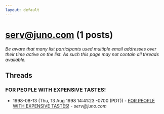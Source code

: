 ```yaml
---
layout: default
---
```


# serv@juno.com (1 posts)

_Be aware that many list participants used multiple email addresses over their time active on the list. As such this page may not contain all threads available._

## Threads

### FOR PEOPLE WITH EXPENSIVE TASTES!
+ 1998-08-13 (Thu, 13 Aug 1998 14:41:23 -0700 (PDT)) - [FOR PEOPLE WITH EXPENSIVE TASTES!](/archive/1998/08/55ca1f72f16c35b0c309aafbb1d785a9d8eaceb2e9abcdb34180e0465903fc90) - _serv@juno.com_

